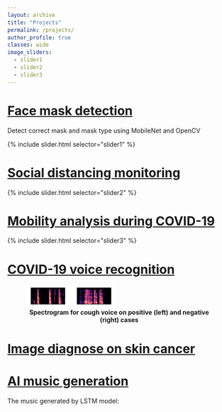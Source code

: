```yaml
---
layout: archive
title: "Projects"
permalink: /projects/
author_profile: true
classes: wide
image_sliders:
  - slider1
  - slider2
  - slider3
---
```



# [Face mask detection](projects/face-mask.md)
Detect correct mask and mask type using MobileNet and OpenCV

{% include slider.html selector="slider1" %}

# [Social distancing monitoring](projects/social-distancing.md)

{% include slider.html selector="slider2" %}

# [Mobility analysis during COVID-19](projects/mobility.md)

{% include slider.html selector="slider3" %}

# [COVID-19 voice recognition](projects/voice-rec.md)
<figure float="left">
  <img src="/images/research/voice-rec/Fig5-pos-cough-spec.png" width="100" height="50"/>
  <img src="/images/research/voice-rec/Fig6-neg-cough-spec.png" width="100" height="50"/> 
<figcaption align = "center"><b>Spectrogram for cough voice on positive (left) and negative (right) cases</b></figcaption>
</figure>

# [Image diagnose on skin cancer](projects/skin-cancer.md)

# [AI music generation](projects/music.md)
The music generated by LSTM model:
